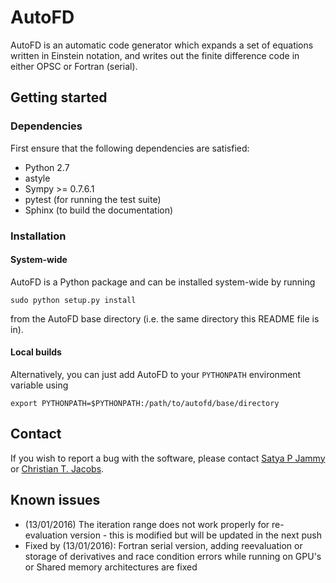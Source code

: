 # AutoFD

AutoFD is an automatic code generator which expands a set of equations written in Einstein notation, and writes out the finite difference code in either OPSC or Fortran (serial).

## Getting started

### Dependencies
First ensure that the following dependencies are satisfied:

* Python 2.7
* astyle
* Sympy >= 0.7.6.1
* pytest (for running the test suite)
* Sphinx (to build the documentation)

### Installation

#### System-wide
AutoFD is a Python package and can be installed system-wide by running

```
sudo python setup.py install
```

from the AutoFD base directory (i.e. the same directory this README file is in).

#### Local builds
Alternatively, you can just add AutoFD to your `PYTHONPATH` environment variable using

```
export PYTHONPATH=$PYTHONPATH:/path/to/autofd/base/directory
```

## Contact
If you wish to report a bug with the software, please contact [Satya P Jammy](mailto:S.P.Jammy@soton.ac.uk) or [Christian T. Jacobs](mailto:c.jacobs10@imperial.ac.uk).

## Known issues
* (13/01/2016) The iteration range does not work properly for re-evaluation version - this is modified but will be updated in the next push
* Fixed by (13/01/2016): Fortran serial version, adding reevaluation or storage of derivatives and race condition errors while running on GPU's or Shared memory architectures are fixed

